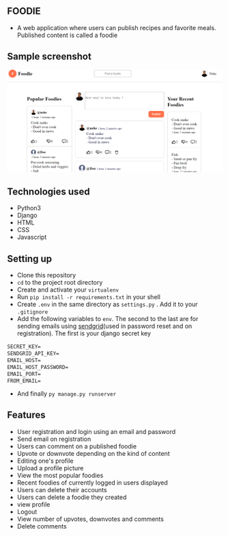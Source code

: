 ## FOODIE

- A web application where users can publish recipes
and favorite meals. Published content is called a foodie

## Sample screenshot

![Sample screenshot](https://github.com/KNehe/foodie/blob/develop/static/images/screenshot2.PNG?raw=true)

## Technologies used

- Python3
- Django
- HTML
- CSS
- Javascript

## Setting up

- Clone this repository
- `cd` to the project root directory
- Create and activate your `virtualenv`
- Run `pip install -r requirements.txt` in your shell
- Create `.env` in the same directory as `settings.py` . Add it to your `.gitignore`
- Add the following variables to `env`. The second to the last are for sending emails using [sendgrid](https://sendgrid.com/)(used in password reset and on registration). 
The first is your django secret key
```
SECRET_KEY=
SENDGRID_API_KEY=
EMAIL_HOST=
EMAIL_HOST_PASSWORD=
EMAIL_PORT=
FROM_EMAIL=
```
- And finally `py manage.py runserver`

## Features

- User registration and login using an email and password
- Send email on registration
- Users can comment on a published foodie
- Upvote or downvote depending on the kind of content
- Editing one's profile
- Upload a profile picture
- View the most popular foodies
- Recent foodies of currently logged in users displayed
- Users can delete their accounts
- Users can delete a foodie they created
- view profile
- Logout
- View number of upvotes, downvotes and comments
- Delete comments

